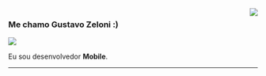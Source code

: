 <img align='right' src="https://github-readme-stats.vercel.app/api?username=gzeloni&show_icons=true&title_color=783c00&text_color=af552e&icon_color=783c00&bg_color=f8efd4&cache_seconds=2300">

### Me chamo Gustavo Zeloni :)

<img src="https://img.shields.io/static/v1?label=github&message=Gustavo-Zeloni&color=f8efd4&style=for-the-badge&logo=GitHub">

<p>

Eu sou desenvolvedor **Mobile**.


</p>
<hr>
